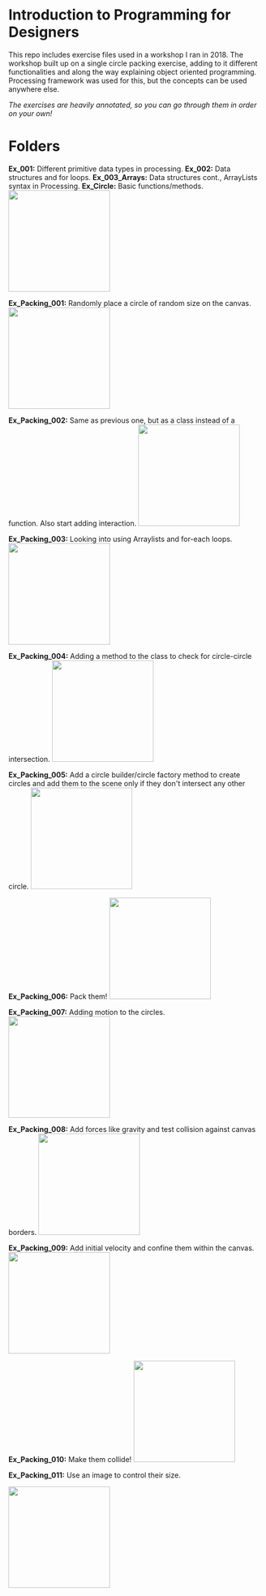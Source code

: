 # Introduction to Programming for Designers

This repo includes exercise files used in a workshop I ran in 2018.
The workshop built up on a single circle packing exercise, adding to it different functionalities and along the way explaining object oriented programming. Processing framework was used for this, but the concepts can be used anywhere else.

*The exercises are heavily annotated, so you can go through them in order on your own!*

# Folders
**Ex_001:** Different primitive data types in processing.
**Ex_002:** Data structures and for loops.
**Ex_003_Arrays:** Data structures cont., ArrayLists syntax in Processing.
**Ex_Circle:** Basic functions/methods.
<img src="https://github.com/tarabishy2020/Intro-to-Programming-for-Designers/blob/master/Resources/Ex_Circle.gif" width="200"/>

**Ex_Packing_001:** Randomly place a circle of random size on the canvas.
<img src="https://github.com/tarabishy2020/Intro-to-Programming-for-Designers/blob/master/Resources/Ex_Packing_001.gif" width="200"/>

**Ex_Packing_002:** Same as previous one, but as a class instead of a function. Also start adding interaction.
<img src="https://github.com/tarabishy2020/Intro-to-Programming-for-Designers/blob/master/Resources/Ex_Packing_002.gif" width="200"/>

**Ex_Packing_003:** Looking into using Arraylists and for-each loops.
<img src="https://github.com/tarabishy2020/Intro-to-Programming-for-Designers/blob/master/Resources/Ex_Packing_003.gif" width="200"/>

**Ex_Packing_004:** Adding a method to the class to check for circle-circle intersection.
<img src="https://github.com/tarabishy2020/Intro-to-Programming-for-Designers/blob/master/Resources/Ex_Packing_004.gif" width="200"/>

**Ex_Packing_005:** Add a circle builder/circle factory method to create circles and add them to the scene only if they don't intersect any other circle.
<img src="https://github.com/tarabishy2020/Intro-to-Programming-for-Designers/blob/master/Resources/Ex_Packing_005.gif" width="200"/>

**Ex_Packing_006:** Pack them!
<img src="https://github.com/tarabishy2020/Intro-to-Programming-for-Designers/blob/master/Resources/Ex_Packing_006.gif" width="200"/>

**Ex_Packing_007:** Adding motion to the circles.
<img src="https://github.com/tarabishy2020/Intro-to-Programming-for-Designers/blob/master/Resources/Ex_Packing_007.gif" width="200"/>

**Ex_Packing_008:** Add forces like gravity and test collision against canvas borders.
<img src="https://github.com/tarabishy2020/Intro-to-Programming-for-Designers/blob/master/Resources/Ex_Packing_008.gif" width="200"/>

**Ex_Packing_009:** Add initial velocity and confine them within the canvas.
<img src="https://github.com/tarabishy2020/Intro-to-Programming-for-Designers/blob/master/Resources/Ex_Packing_009.gif" width="200"/>

**Ex_Packing_010:** Make them collide!
<img src="https://github.com/tarabishy2020/Intro-to-Programming-for-Designers/blob/master/Resources/Ex_Packing_010.gif" width="200"/>

**Ex_Packing_011:** Use an image to control their size.

<img src="https://github.com/tarabishy2020/Intro-to-Programming-for-Designers/blob/master/Resources/Ex_Packing_011.gif" width="200"/>